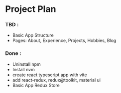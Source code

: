 # Project Plan

### TBD :

- Basic App Structure
- Pages: About, Experience, Projects, Hobbies, Blog

### Done :

- Uninstall npm
- Install nvm
- create react typescript app with vite
- add react-redux, redux@toolkit, material ui
- Basic App Redux Store
